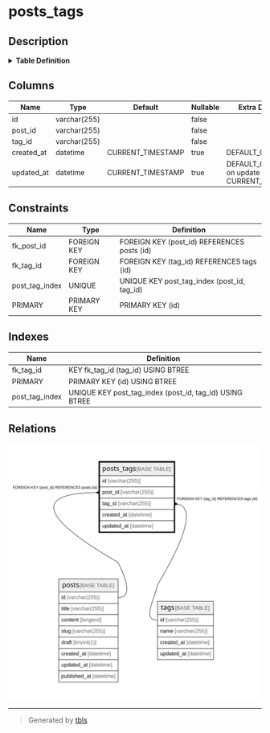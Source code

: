 # posts_tags

## Description

<details>
<summary><strong>Table Definition</strong></summary>

```sql
CREATE TABLE `posts_tags` (
  `id` varchar(255) NOT NULL,
  `post_id` varchar(255) NOT NULL,
  `tag_id` varchar(255) NOT NULL,
  `created_at` datetime DEFAULT CURRENT_TIMESTAMP,
  `updated_at` datetime DEFAULT CURRENT_TIMESTAMP ON UPDATE CURRENT_TIMESTAMP,
  PRIMARY KEY (`id`),
  UNIQUE KEY `post_tag_index` (`post_id`,`tag_id`),
  KEY `fk_tag_id` (`tag_id`),
  CONSTRAINT `fk_post_id` FOREIGN KEY (`post_id`) REFERENCES `posts` (`id`) ON DELETE CASCADE ON UPDATE CASCADE,
  CONSTRAINT `fk_tag_id` FOREIGN KEY (`tag_id`) REFERENCES `tags` (`id`) ON DELETE CASCADE ON UPDATE CASCADE
) ENGINE=InnoDB DEFAULT CHARSET=utf8
```

</details>

## Columns

| Name | Type | Default | Nullable | Extra Definition | Children | Parents | Comment |
| ---- | ---- | ------- | -------- | --------------- | -------- | ------- | ------- |
| id | varchar(255) |  | false |  |  |  |  |
| post_id | varchar(255) |  | false |  |  | [posts](posts.md) |  |
| tag_id | varchar(255) |  | false |  |  | [tags](tags.md) |  |
| created_at | datetime | CURRENT_TIMESTAMP | true | DEFAULT_GENERATED |  |  |  |
| updated_at | datetime | CURRENT_TIMESTAMP | true | DEFAULT_GENERATED on update CURRENT_TIMESTAMP |  |  |  |

## Constraints

| Name | Type | Definition |
| ---- | ---- | ---------- |
| fk_post_id | FOREIGN KEY | FOREIGN KEY (post_id) REFERENCES posts (id) |
| fk_tag_id | FOREIGN KEY | FOREIGN KEY (tag_id) REFERENCES tags (id) |
| post_tag_index | UNIQUE | UNIQUE KEY post_tag_index (post_id, tag_id) |
| PRIMARY | PRIMARY KEY | PRIMARY KEY (id) |

## Indexes

| Name | Definition |
| ---- | ---------- |
| fk_tag_id | KEY fk_tag_id (tag_id) USING BTREE |
| PRIMARY | PRIMARY KEY (id) USING BTREE |
| post_tag_index | UNIQUE KEY post_tag_index (post_id, tag_id) USING BTREE |

## Relations

![er](posts_tags.svg)

---

> Generated by [tbls](https://github.com/k1LoW/tbls)
